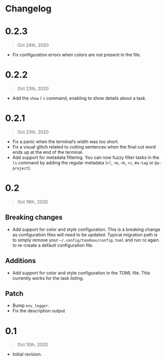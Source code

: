 # Changelog

# 0.2.3

> Oct 24th, 2020

- Fix configuration errors when colors are not present in the file.

# 0.2.2

> Oct 23th, 2020

- Add the `show` / `s` command, enabling to show details about a task.

# 0.2.1

> Oct 23th, 2020

- Fix a panic when the terminal’s width was too short.
- Fix a visual glitch related to cutting sentences when the final cut word ends up at the end of the terminal.
- Add support for metadata filtering. You can now fuzzy filter tasks in the `ls` command by adding the regular metadata
  (`+l`, `+m`, `+h`, `+c`, `#a-tag` or `@a-project`).

# 0.2

> Oct 19th, 2020

## Breaking changes

- Add support for color and style configuration. This is a breaking change as configuration files will need to be
  updated. Typical migration path is to simply remove your `~/.config/toodoux/config.toml` and run `td` again to
  re-create a default configuration file.

## Additions

- Add support for color and style configuration in the TOML file. This currently works for the task listing.

## Patch

- Bump `env_logger`.
- Fix the description output

# 0.1

> Oct 10th, 2020

- Initial revision.

